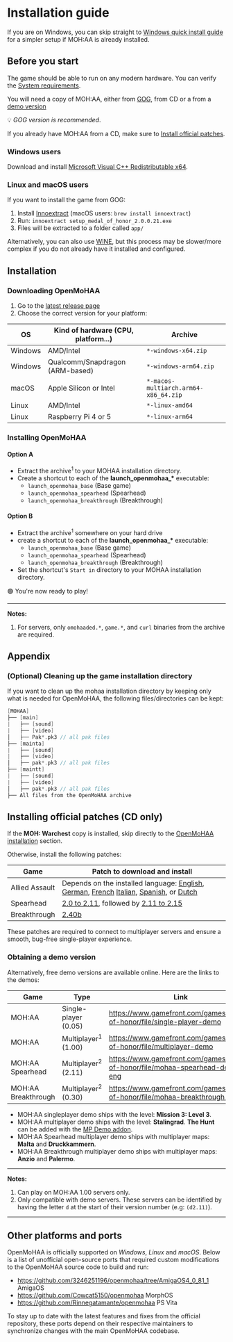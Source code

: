 # Installation guide

If you are on Windows, you can skip straight to [Windows quick install guide](02-installation-windows.md) for a simpler setup if MOH:AA is already installed.

## Before you start

The game should be able to run on any modern hardware. You can verify the [System requirements](03-requirements.md).

You will need a copy of MOH:AA, either from [GOG](https://www.gog.com/en/game/medal_of_honor_allied_assault_war_chest), from CD or a from a [demo version](#obtaining-a-demo-version)

💡 *GOG version is recommended*.

If you already have MOH:AA from a CD, make sure to [Install official patches](#installing-official-patches-cd-only).

### Windows users

Download and install [Microsoft Visual C++ Redistributable x64](https://aka.ms/vs/17/release/vc_redist.x64.exe).

### Linux and macOS users

If you want to install the game from GOG:

1. Install [Innoextract](https://github.com/dscharrer/innoextract) (macOS users: `brew install innoextract`)
2. Run: `innoextract setup_medal_of_honor_2.0.0.21.exe`
3. Files will be extracted to a folder called `app/`

Alternatively, you can also use [WINE](https://www.winehq.org/), but this process may be slower/more complex if you do not already have it installed and configured. 

## Installation

### Downloading OpenMoHAA

1. Go to the [latest release page](https://github.com/openmoh/openmohaa/releases/latest)
2. Choose the correct version for your platform:

|OS       |Kind of hardware (CPU, platform...)        |Archive
|---------|-------------------------------------------|-----------------------
|Windows  |AMD/Intel                                  |`*-windows-x64.zip`
|Windows  |Qualcomm/Snapdragon (ARM-based)            |`*-windows-arm64.zip`
|macOS    |Apple Silicon or Intel                     |`*-macos-multiarch.arm64-x86_64.zip`
|Linux    |AMD/Intel                                  |`*-linux-amd64`
|Linux    |Raspberry Pi 4 or 5                        |`*-linux-arm64`

### Installing OpenMoHAA

#### Option A

- Extract the archive<sup>1</sup> to your MOHAA installation directory.
- Create a shortcut to each of the **launch_openmohaa_\*** executable:
  - `launch_openmohaa_base` (Base game)
  - `launch_openmohaa_spearhead` (Spearhead)
  - `launch_openmohaa_breakthrough` (Breakthrough)

#### Option B

- Extract the archive<sup>1</sup> somewhere on your hard drive
- create a shortcut to each of the **launch_openmohaa_\*** executable:
  - `launch_openmohaa_base` (Base game)
  - `launch_openmohaa_spearhead` (Spearhead)
  - `launch_openmohaa_breakthrough` (Breakthrough)
- Set the shortcut's `Start in` directory to your MOHAA installation directory.

🟢 You're now ready to play!

----

**Notes:**

1. For servers, only `omohaaded.*`, `game.*`, and `curl` binaries from the archive are required.

## Appendix

### (Optional) Cleaning up the game installation directory

If you want to clean up the mohaa installation directory by keeping only what is needed for OpenMoHAA, the following files/directories can be kept:
```cpp
[MOHAA]
├── [main]
|   ├── [sound]
|   ├── [video]
│   ├── Pak*.pk3 // all pak files
├── [mainta]
|   ├── [sound]
|   ├── [video]
│   ├── pak*.pk3 // all pak files
├── [maintt]
|   ├── [sound]
|   ├── [video]
│   ├── pak*.pk3 // all pak files
├── All files from the OpenMoHAA archive
```

## Installing official patches (CD only)

If the **MOH: Warchest** copy is installed, skip directly to the [OpenMoHAA installation](#installation) section.

Otherwise, install the following patches:

|Game           |Patch to download and install
|---------------|------------------
|Allied Assault |Depends on the installed language: [English](https://web.archive.org/web/20160229203048/http://largedownloads.ea.com/pub/patches/MOHAA_UKUS_ONLY_patch111v9safedisk.exe), [German](https://web.archive.org/web/20160229203013/http://largedownloads.ea.com/pub/patches/MOHAA_DE_ONLY_patch111v9safedisk.exe), [French](https://web.archive.org/web/20151201080806/http://largedownloads.ea.com/pub/patches/MOHAA_FR_ONLY_patch111v9safedisk.exe) [Italian](https://web.archive.org/web/20141205065317/http://largedownloads.ea.com/pub/patches/MOHAA_IT_ONLY_patch111v9safedisk.exe), [Spanish](https://web.archive.org/web/20151201080738/http://largedownloads.ea.com/pub/patches/MOHAA_ES_ONLY_patch111v9safedisk.exe), or [Dutch](https://web.archive.org/web/20151201080902/http://largedownloads.ea.com/pub/patches/MOHAA_NL_ONLY_patch111v9safedisk.exe)
|Spearhead      |[2.0 to 2.11](https://web.archive.org/web/20170130184731/ftp://ftp.ea.com/pub/ea/patches/mohaa_spearhead/mohaas_patch_20_to_211.exe), followed by [2.11 to 2.15](https://web.archive.org/web/20170130184725/ftp://ftp.ea.com/pub/ea/patches/mohaa_spearhead/MOHAAS_Patch_211_to_215.exe)
|Breakthrough   |[2.40b](https://web.archive.org/web/20160301122255/http://largedownloads.ea.com/pub/patches/medal_of_honor_allied_assault_breakthrough_patch_2_40.exe)

These patches are required to connect to multiplayer servers and ensure a smooth, bug-free single-player experience.

### Obtaining a demo version

Alternatively, free demo versions are available online. Here are the links to the demos:

|Game                |Type                               |Link                                                                                  |
|--------------------|-----------------------------------|--------------------------------------------------------------------------------------|
|MOH:AA              | Single-player (0.05)              |https://www.gamefront.com/games/medal-of-honor/file/single-player-demo                |
|MOH:AA              | Multiplayer<sup>1</sup> (1.00)    |https://www.gamefront.com/games/medal-of-honor/file/multiplayer-demo                  |
|MOH:AA Spearhead    | Multiplayer<sup>2</sup> (2.11)    |https://www.gamefront.com/games/medal-of-honor/file/mohaa-spearhead-demo-eng          |
|MOH:AA Breakthrough | Multiplayer<sup>2</sup> (0.30)    |https://www.gamefront.com/games/medal-of-honor/file/mohaa-breakthrough-demo           |

- MOH:AA singleplayer demo ships with the level: **Mission 3: Level 3**.
- MOH:AA multiplayer demo ships with the level: **Stalingrad**. **The Hunt** can be added with the [MP Demo addon](https://www.gamefront.com/games/medal-of-honor/file/mp-demo-add-on-the-hunt). 
- MOH:AA Spearhead multiplayer demo ships with multiplayer maps: **Malta** and **Druckkammern**.
- MOH:AA Breakthrough multiplayer demo ships with multiplayer maps: **Anzio** and **Palermo**.

--------

**Notes:**

1. Can play on MOH:AA 1.00 servers only.
2. Only compatible with demo servers. These servers can be identified by having the letter `d` at the start of their version number (e.g: `(d2.11)`).

---

## Other platforms and ports

OpenMoHAA is officially supported on *Windows*, *Linux* and *macOS*. Below is a list of unofficial open-source ports that required custom modifications to the OpenMoHAA source code to build and run:

- https://github.com/3246251196/openmohaa/tree/AmigaOS4_0_81_1 AmigaOS
- https://github.com/Cowcat5150/openmohaa MorphOS
- https://github.com/Rinnegatamante/openmohaa PS Vita

To stay up to date with the latest features and fixes from the official repository, these ports depend on their respective maintainers to synchronize changes with the main OpenMoHAA codebase.
